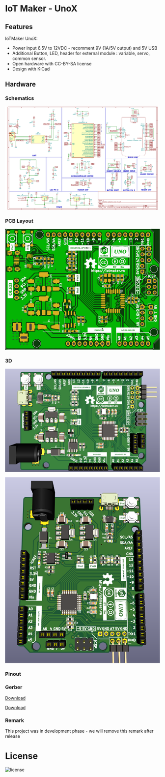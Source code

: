 # IoT Maker - UnoX

## Features

IoTMaker UnoX:  
- Power input 6.5V to 12VDC - recomment 9V (1A/5V output) and 5V USB
- Additional Button, LED, header for external module : variable, servo, common sensor.
- Open hardware with CC-BY-SA license
- Design with KiCad

## Hardware

### Schematics

[![IoTMaker Arduino Uno Schematic](assets/iotmaker-arduino-uno-sch.png)](assets/iotmaker-arduino-uno-sch.svg)

### PCB Layout

[![IoTMaker Arduino Uno PCB](assets/iotmaker-arduino-uno-pcb.png)](assets/iotmaker-arduino-uno-pcb.svg)

### 3D

[![IoTMaker Arduino Uno 3D](assets/iotmaker-arduino-uno-3d1.png)](assets/iotmaker-arduino-uno-3d.stl)

[![IoTMaker Arduino Uno 3D](assets/iotmaker-arduino-uno-3d2.png)](assets/iotmaker-arduino-uno-3d.stl)

### Pinout 

### Gerber

[Download](./assets/iotmaker-arduino-uno-68,58x53,34mm.zip)

[Download](./assets/gerber-4panel.zip)

### Remark

This project was in development phase - we will remove this remark after release

# License

![license](http://mirrors.creativecommons.org/presskit/buttons/88x31/png/by-sa.png)



